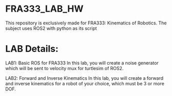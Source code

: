 # FRA333_LAB_HW
This repository is exclusively made for FRA333: Kinematics of Robotics.
The subject uses ROS2 with python as its script

# LAB Details:
LAB1: Basic ROS for FRA333
In this lab, you will create a noise generator which will be sent to velocity mux for turtlesim of ROS2.

LAB2: Forward and Inverse Kinematics
In this lab, you will create a forward and inverse kinematics for a robot of your choice, which must be 3 or more DOF.